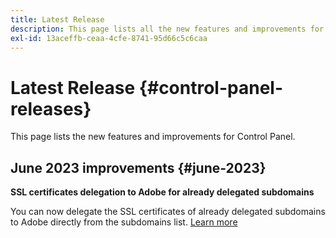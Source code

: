 ```yaml
---
title: Latest Release
description: This page lists all the new features and improvements for Control Panel
exl-id: 13aceffb-ceaa-4cfe-8741-95d66c5c6caa
---
```

# Latest Release {#control-panel-releases}

This page lists the new features and improvements for Control Panel.

## June 2023 improvements {#june-2023}

**SSL certificates delegation to Adobe for already delegated subdomains**

You can now delegate the SSL certificates of already delegated subdomains to Adobe directly from the subdomains list. [Learn more](../subdomains-certificates/using/delegate-ssl.md)

